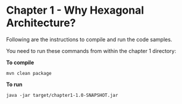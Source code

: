 # Chapter 1 - Why Hexagonal Architecture?
Following are the instructions to compile and run the code samples.

You need to run these commands from within the chapter 1 directory:

**To compile**
```
mvn clean package
```

**To run**
```
java -jar target/chapter1-1.0-SNAPSHOT.jar
```

